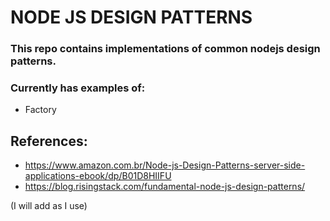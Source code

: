 # NODE JS DESIGN PATTERNS


### This repo contains implementations of common nodejs design patterns.




### Currently has examples of:
- Factory










## References:


- https://www.amazon.com.br/Node-js-Design-Patterns-server-side-applications-ebook/dp/B01D8HIIFU
- https://blog.risingstack.com/fundamental-node-js-design-patterns/

(I will add as I use)